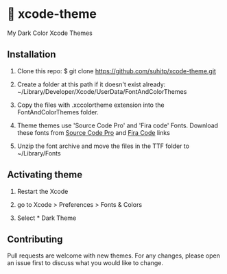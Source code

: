 # 🎨 xcode-theme
My Dark Color Xcode Themes

## Installation

1. Clone this repo:
$ git clone https://github.com/suhitp/xcode-theme.git

2. Create a folder at this path if it doesn't exist already:
~/Library/Developer/Xcode/UserData/FontAndColorThemes

3. Copy the files with .xccolortheme extension into the FontAndColorThemes folder.

4. Theme themes use 'Source Code Pro' and 'Fira code' Fonts. Download these fonts from [Source Code Pro](https://github.com/adobe-fonts/source-code-pro) and [Fira Code](https://github.com/tonsky/FiraCode) links

5. Unzip the font archive and move the files in the TTF folder to ~/Library/Fonts

## Activating theme

1. Restart the Xcode  

2. go to Xcode > Preferences > Fonts & Colors

3. Select * Dark Theme 


## Contributing

Pull requests are welcome with new themes. For any changes, please open an issue first to discuss what you would like to change.
